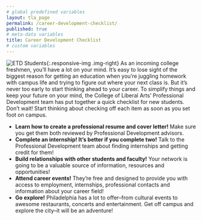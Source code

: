 ```yaml
---
# global predefined variables
layout: tla_page
permalink: /career-development-checklist/
published: true
# meta-data variables
title: Career Development Checklist
# custom variables
---
```

![ETD Students]({{site.baseurl}}/media/resizedetdstudents.jpg){:.responsive-img .img-right}
As an incoming college freshmen, you’ll have a lot on your mind. It’s easy to lose sight of the biggest reason for getting an education when you’re juggling homework with campus life and trying to figure out where your next class is.
But it’s never too early to start thinking ahead to your career. To simplify things and keep your future on your mind, the College of Liberal Arts’ Professional Development team has put together a quick checklist for new students. Don’t wait! Start thinking about checking off each item as soon as you set foot on campus.

- **Learn how to create a professional resume and cover letter!** Make sure you get them both reviewed by Professional Development advisors.
- **Complete an internship! It’s better if you complete two!** Talk to the Professional Development team about finding internships and getting credit for them! 
- **Build relationships with other students and faculty!** Your network is going to be a valuable source of information, resources and opportunities! 
- **Attend career events!** They’re free and designed to provide you with access to employment, internships, professional contacts and information about your career field! 
- **Go explore!** Philadelphia has a lot to offer–from cultural events to awesome restaurants, concerts and entertainment. Get off campus and explore the city–it will be an adventure! 
